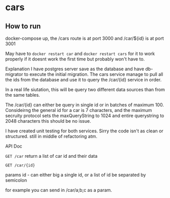 # cars

## How to run

docker-compose up, the /cars route is at port 3000 and /car/${id} is at port 3001

May have to `docker restart car` and `docker restart cars` for it to work properly if it doesnt work the first time but probably won't have to.

Explanation
I have postgres server save as the database and have db-migrator to execute the initial migration. The cars service manage to pull all the ids from the database and use it to query the /car/{id} service in order. 

In a real life siutation, this will be query two different data sources than from the same tables.

The /car/{id} can either be query in single id or in batches of maximum 100. Consideirng the general id for a car is 7 characters, and the maximum secruity protocol sets the maxQueryString to 1024 and entire querystring to 2048 characters this should be no issue. 

I have created unit testing for both services. Sirry the code isn't as clean or structured. still in middle of refactoring atm.

API Doc

`GET /car`
return a list of car id and their data

`GET /car/{id}`

params id - can either big a single id, or a list of id be separated by semicolon

for example you can send in /car/a;b;c as a param.

